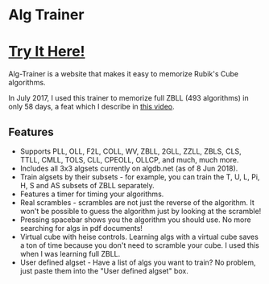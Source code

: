# Alg Trainer

# [Try It Here!](https://tao-yu.github.io/Alg-Trainer/)

Alg-Trainer is a website that makes it easy to memorize Rubik's Cube algorithms. 

In July 2017, I used this trainer to memorize full ZBLL (493 algorithms) in only 58 days, a feat which I describe in [this video](https://www.youtube.com/watch?v=5TEtHB5eoZw). 

## Features

- Supports PLL, OLL, F2L, COLL, WV, ZBLL, 2GLL, ZZLL, ZBLS, CLS, TTLL, CMLL, TOLS, CLL, CPEOLL, OLLCP, and much, much more. 
- Includes all 3x3 algsets currently on algdb.net (as of 8 Jun 2018).
- Train algsets by their subsets - for example, you can train the T, U, L, Pi, H, S and AS subsets of ZBLL separately.
- Features a timer for timing your algorithms.
- Real scrambles - scrambles are not just the reverse of the algorithm. It won't be possible to guess the algorithm just by looking at the scramble!
- Pressing spacebar shows you the algorithm you should use. No more searching for algs in pdf documents!
- Virtual cube with heise controls. Learning algs with a virtual cube saves a ton of time because you don't need to scramble your cube. I used this when I was learning full ZBLL.
- User defined algset - Have a list of algs you want to train? No problem, just paste them into the "User defined algset" box.

